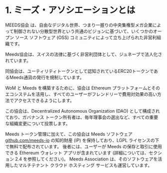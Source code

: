 
# 1. ミーズ・アソシエーションとは

MEEDS協会 は、自由なデジタル世界、つまり一握りの中央集権型メガ企業によって制御されない分散型世界という共通のビジョンに基づいて、いくつかのオープン ソース ソフトウェア (OSS) コミュニティによって立ち上げられた非営利組織です。

Meeds協会は、スイスの法律に基づく非営利団体として、ジュネーブで法人化されています。

同協会は、ユーティリティトークンとして認知されているERC20トークンであるMeeds通貨の発行を規制しています。

WoM と Meeds を構築するために、協会は Ethereum プラットフォームとそのエコシステムを活用し、すべてのユーザーがフレンドリーで費用対効果の高い方法でアクセスできるようにします。

この協会は、Decentralized Autonomous Organization (DAO) として構成されており、ガバナンス トークン所有者は、毎年理事会の選出など、すべての重要な組織変更について投票します。

Meeds トークン管理に加えて、この協会は Meeds ソフトウェア [github.com/meeds-io](https://github.com/meeds-io) の知的財産 (IP) を保持しており、LGPL ライセンスの下で無料で配布されています。 後者には、ユーザーが Meeds の保存と取引に使用できる Ethereum ウォレット アプリが含まれています (詳細については、セクション 2.4 を参照してください)。 Meeds Association は、そのソフトウェアを活用したマルチテナント クラウド ホスティング サービスも運営しています。
